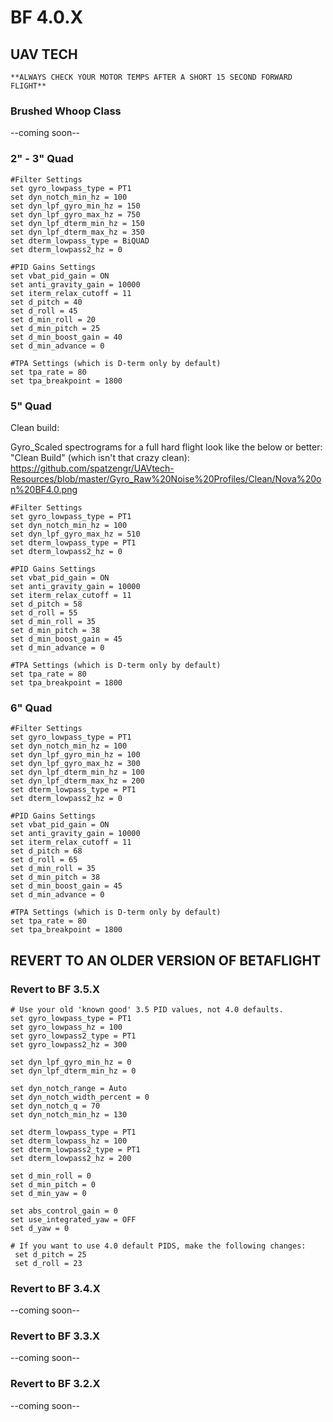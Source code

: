 # BF 4.0.X

## UAV TECH

`**ALWAYS CHECK YOUR MOTOR TEMPS AFTER A SHORT 15 SECOND FORWARD FLIGHT**`

### Brushed Whoop Class

--coming soon--

### 2" - 3" Quad
```
#Filter Settings
set gyro_lowpass_type = PT1
set dyn_notch_min_hz = 100
set dyn_lpf_gyro_min_hz = 150
set dyn_lpf_gyro_max_hz = 750
set dyn_lpf_dterm_min_hz = 150
set dyn_lpf_dterm_max_hz = 350
set dterm_lowpass_type = BiQUAD
set dterm_lowpass2_hz = 0

#PID Gains Settings
set vbat_pid_gain = ON
set anti_gravity_gain = 10000
set iterm_relax_cutoff = 11
set d_pitch = 40
set d_roll = 45
set d_min_roll = 20
set d_min_pitch = 25
set d_min_boost_gain = 40
set d_min_advance = 0

#TPA Settings (which is D-term only by default)
set tpa_rate = 80
set tpa_breakpoint = 1800
```

### 5" Quad
Clean build:

Gyro_Scaled spectrograms for a full hard flight look like the below or better:
"Clean Build" (which isn't that crazy clean): https://github.com/spatzengr/UAVtech-Resources/blob/master/Gyro_Raw%20Noise%20Profiles/Clean/Nova%20on%20BF4.0.png
```
#Filter Settings
set gyro_lowpass_type = PT1
set dyn_notch_min_hz = 100
set dyn_lpf_gyro_max_hz = 510
set dterm_lowpass_type = PT1
set dterm_lowpass2_hz = 0

#PID Gains Settings
set vbat_pid_gain = ON
set anti_gravity_gain = 10000
set iterm_relax_cutoff = 11
set d_pitch = 58
set d_roll = 55
set d_min_roll = 35
set d_min_pitch = 38
set d_min_boost_gain = 45
set d_min_advance = 0

#TPA Settings (which is D-term only by default)
set tpa_rate = 80
set tpa_breakpoint = 1800
```
### 6" Quad
```
#Filter Settings
set gyro_lowpass_type = PT1
set dyn_notch_min_hz = 100
set dyn_lpf_gyro_min_hz = 100
set dyn_lpf_gyro_max_hz = 300
set dyn_lpf_dterm_min_hz = 100
set dyn_lpf_dterm_max_hz = 200
set dterm_lowpass_type = PT1
set dterm_lowpass2_hz = 0

#PID Gains Settings
set vbat_pid_gain = ON
set anti_gravity_gain = 10000
set iterm_relax_cutoff = 11
set d_pitch = 68
set d_roll = 65
set d_min_roll = 35
set d_min_pitch = 38
set d_min_boost_gain = 45
set d_min_advance = 0

#TPA Settings (which is D-term only by default)
set tpa_rate = 80
set tpa_breakpoint = 1800
```


## REVERT TO AN OLDER VERSION OF BETAFLIGHT

### Revert to BF 3.5.X
```
# Use your old 'known good' 3.5 PID values, not 4.0 defaults.
set gyro_lowpass_type = PT1
set gyro_lowpass_hz = 100
set gyro_lowpass2_type = PT1
set gyro_lowpass2_hz = 300

set dyn_lpf_gyro_min_hz = 0
set dyn_lpf_dterm_min_hz = 0

set dyn_notch_range = Auto
set dyn_notch_width_percent = 0
set dyn_notch_q = 70
set dyn_notch_min_hz = 130

set dterm_lowpass_type = PT1
set dterm_lowpass_hz = 100
set dterm_lowpass2_type = PT1
set dterm_lowpass2_hz = 200

set d_min_roll = 0
set d_min_pitch = 0
set d_min_yaw = 0

set abs_control_gain = 0
set use_integrated_yaw = OFF
set d_yaw = 0

# If you want to use 4.0 default PIDS, make the following changes:
 set d_pitch = 25
 set d_roll = 23
```
### Revert to BF 3.4.X

--coming soon--

### Revert to BF 3.3.X

--coming soon--

### Revert to BF 3.2.X

--coming soon--
